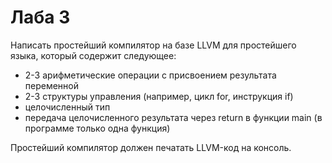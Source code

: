 # Лаба 3

Написать простейший компилятор на базе LLVM для простейшего языка, который содержит следующее:

- 2-3 арифметические операции с присвоением результата переменной
- 2-3 структуры управления (например, цикл for, инструкция if)   
- целочисленный тип
- передача целочисленного результата через return в функции main (в программе только одна функция)

Простейший компилятор должен печатать LLVM-код на консоль.